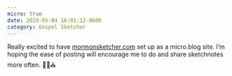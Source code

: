```yaml
---
micro: true
date: 2018-05-04 16:01:12-0600
category: Gospel Sketcher
---
```


Really excited to have [mormonsketcher.com](http://mormonsketcher.com) set up as a micro.blog site. I’m hoping the ease of posting will encourage me to do and share sketchnotes more often. ✍🏼⛪️